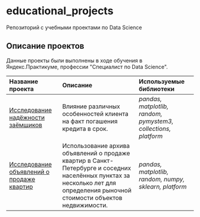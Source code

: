 # educational_projects
 Репозиторий с учебными проектами по Data Science

## Описание проектов

Данные проекты были выполнены в ходе обучения в Яндекс.Практикуме, профессии "Специалист по Data Science".

| Название проекта | Описание | Используемые библиотеки |
| :---------------------- | :---------------------- | :---------------------- |
| [Исследование надёжности заёмщиков](01_bank_clients_reliability) | Влияние различных особенностей клиента на факт погашения кредита в срок. | *pandas, matplotlib, random, pymystem3, collections, platform* |
| [Исследование объявлений о продаже квартир](02_real_estate_spb) | Использование архива объявлений о продаже квартир в Санкт-Петербурге и соседних населённых пунктах за несколько лет для определения рыночной стоимости объектов недвижимости. | *pandas, matplotlib, random, numpy, sklearn, platform* |
